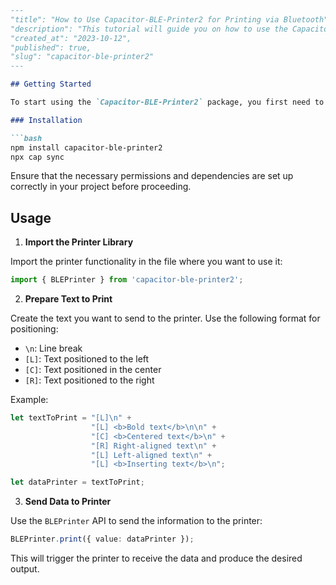 ```md
---
"title": "How to Use Capacitor-BLE-Printer2 for Printing via Bluetooth",
"description": "This tutorial will guide you on how to use the Capacitor-BLE-Printer2 package to print via Bluetooth.",
"created_at": "2023-10-12",
"published": true,
"slug": "capacitor-ble-printer2"
---

## Getting Started

To start using the `Capacitor-BLE-Printer2` package, you first need to install it to your Capacitor project. Follow the installation steps below.

### Installation

```bash
npm install capacitor-ble-printer2
npx cap sync
```

Ensure that the necessary permissions and dependencies are set up correctly in your project before proceeding.

## Usage

1. **Import the Printer Library**

Import the printer functionality in the file where you want to use it:

```typescript
import { BLEPrinter } from 'capacitor-ble-printer2';
```

2. **Prepare Text to Print**

Create the text you want to send to the printer. Use the following format for positioning:

- `\n`: Line break
- `[L]`: Text positioned to the left
- `[C]`: Text positioned in the center
- `[R]`: Text positioned to the right

Example:

```typescript
let textToPrint = "[L]\n" +
                  "[L] <b>Bold text</b>\n\n" +
                  "[C] <b>Centered text</b>\n" +
                  "[R] Right-aligned text\n" +     
                  "[L] Left-aligned text\n" +
                  "[L] <b>Inserting text</b>\n";

let dataPrinter = textToPrint;
```

3. **Send Data to Printer**

Use the `BLEPrinter` API to send the information to the printer:

```typescript
BLEPrinter.print({ value: dataPrinter });
```

This will trigger the printer to receive the data and produce the desired output.
```